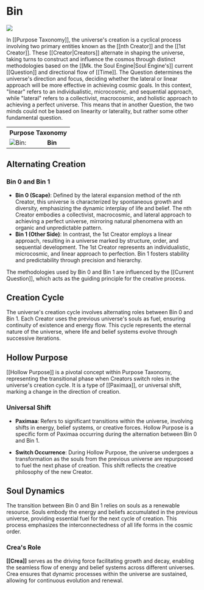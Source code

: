 <!-- wiki-header-section:start -->
# Bin

<img src="wiki_images/Bin.png"><i></i></img>

In [[Purpose Taxonomy]], the universe's creation is a cyclical process involving two primary entities known as the [[nth Creator]] and the [[1st Creator]]. These [[Creator|Creators]] alternate in shaping the universe, taking turns to construct and influence the cosmos through distinct methodologies based on the [[Mk. the Soul Engine|Soul Engine's]] current [[Question]] and directional flow of [[Time]]. The Question determines the universe's direction and focus, deciding whether the lateral or linear approach will be more effective in achieving cosmic goals. In this context, "linear" refers to an individualistic, microcosmic, and sequential approach, while "lateral" refers to a collectivist, macrocosmic, and holistic approach to achieving a perfect universe. This means that in another Question, the two minds could not be based on linearity or laterality, but rather some other fundamental question.

<!-- wiki-header-section:end -->

<!-- taxonomy-table-section:start -->
<div class="taxonomy-table">
  <table>
    <tr>
      <th colspan="3">Purpose Taxonomy</th>
    </tr>
    <tr>
      <td class="taxon-label"><img src="../svg/bin.svg" class="taxon-icon">Bin:</td>
      <td class="taxon-content" colspan="2"><strong>Bin</strong></td>
    </tr>
  </table>
</div>
<!-- taxonomy-table-section:end -->


## Alternating Creation

### Bin 0 and Bin 1

- **Bin 0 (Scape)**: Defined by the lateral expansion method of the nth Creator, this universe is characterized by spontaneous growth and diversity, emphasizing the dynamic interplay of life and belief. The nth Creator embodies a collectivist, macrocosmic, and lateral approach to achieving a perfect universe, mirroring natural phenomena with an organic and unpredictable pattern.
- **Bin 1 (Other Side)**: In contrast, the 1st Creator employs a linear approach, resulting in a universe marked by structure, order, and sequential development. The 1st Creator represents an individualistic, microcosmic, and linear approach to perfection. Bin 1 fosters stability and predictability through precision and hierarchy.

The methodologies used by Bin 0 and Bin 1 are influenced by the [[Current Question]], which acts as the guiding principle for the creative process.

## Creation Cycle

The universe's creation cycle involves alternating roles between Bin 0 and Bin 1. Each Creator uses the previous universe's souls as fuel, ensuring continuity of existence and energy flow. This cycle represents the eternal nature of the universe, where life and belief systems evolve through successive iterations. 

## Hollow Purpose

[[Hollow Purpose]] is a pivotal concept within Purpose Taxonomy, representing the transitional phase when Creators switch roles in the universe's creation cycle. It is a type of [[Paximaa]], or universal shift, marking a change in the direction of creation.

### Universal Shift

- **Paximaa**: Refers to significant transitions within the universe, involving shifts in energy, belief systems, or creative forces. Hollow Purpose is a specific form of Paximaa occurring during the alternation between Bin 0 and Bin 1.

- **Switch Occurrence**: During Hollow Purpose, the universe undergoes a transformation as the souls from the previous universe are repurposed to fuel the next phase of creation. This shift reflects the creative philosophy of the new Creator.

## Soul Dynamics

The transition between Bin 0 and Bin 1 relies on souls as a renewable resource. Souls embody the energy and beliefs accumulated in the previous universe, providing essential fuel for the next cycle of creation. This process emphasizes the interconnectedness of all life forms in the cosmic order.

### Crea's Role

**[[Crea]]** serves as the driving force facilitating growth and decay, enabling the seamless flow of energy and belief systems across different universes. Crea ensures that dynamic processes within the universe are sustained, allowing for continuous evolution and renewal.









